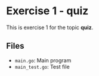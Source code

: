 # Exercise 1 - quiz

This is exercise 1 for the topic **quiz**.

## Files
- `main.go`: Main program
- `main_test.go`: Test file
